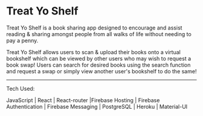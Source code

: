 # Treat Yo Shelf

Treat Yo Shelf is a book sharing app designed to encourage and assist reading & sharing amongst people from all walks of life without needing to pay a penny.

Treat Yo Shelf allows users to scan & upload their books onto a virtual bookshelf which can be viewed by other users who may wish to request a book swap! Users can search for desired books using the search function and request a swap or simply view another user's bookshelf to do the same!

---

Tech Used:

JavaScript | React | React-router |Firebase Hosting | Firebase Authentication | Firebase Messaging | PostgreSQL | Heroku | Material-UI
